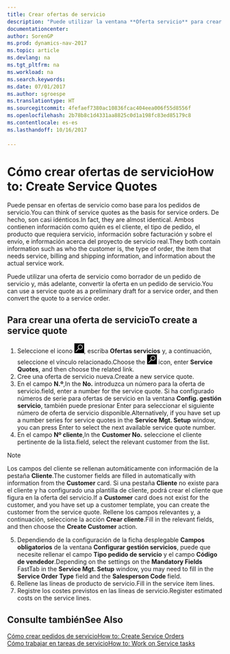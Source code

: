 ```yaml
---
title: Crear ofertas de servicio
description: "Puede utilizar la ventana **Oferta servicio** para crear documentos en los que se introduce información acerca de un servicio, como reparación y mantenimiento, de productos de servicio a solicitud del cliente. Puede utilizar una oferta de servicio como borrador de un pedido de servicio y, más adelante, convertir la oferta en un pedido de servicio."
documentationcenter: 
author: SorenGP
ms.prod: dynamics-nav-2017
ms.topic: article
ms.devlang: na
ms.tgt_pltfrm: na
ms.workload: na
ms.search.keywords: 
ms.date: 07/01/2017
ms.author: sgroespe
ms.translationtype: HT
ms.sourcegitcommit: 4fefaef7380ac10836fcac404eea006f55d8556f
ms.openlocfilehash: 2b78b8c1d4331aa8825c0d1a198fc83ed85179c8
ms.contentlocale: es-es
ms.lasthandoff: 10/16/2017

---
```

# <a name="how-to-create-service-quotes"></a><span data-ttu-id="de213-104">Cómo crear ofertas de servicio</span><span class="sxs-lookup"><span data-stu-id="de213-104">How to: Create Service Quotes</span></span>
<span data-ttu-id="de213-105">Puede pensar en ofertas de servicio como base para los pedidos de servicio.</span><span class="sxs-lookup"><span data-stu-id="de213-105">You can think of service quotes as the basis for service orders.</span></span> <span data-ttu-id="de213-106">De hecho, son casi idénticos.</span><span class="sxs-lookup"><span data-stu-id="de213-106">In fact, they are almost identical.</span></span> <span data-ttu-id="de213-107">Ambos contienen información como quién es el cliente, el tipo de pedido, el producto que requiera servicio, información sobre facturación y sobre el envío, e información acerca del proyecto de servicio real.</span><span class="sxs-lookup"><span data-stu-id="de213-107">They both contain information such as who the customer is, the type of order, the item that needs service, billing and shipping information, and information about the actual service work.</span></span>
 
<span data-ttu-id="de213-108">Puede utilizar una oferta de servicio como borrador de un pedido de servicio y, más adelante, convertir la oferta en un pedido de servicio.</span><span class="sxs-lookup"><span data-stu-id="de213-108">You can use a service quote as a preliminary draft for a service order, and then convert the quote to a service order.</span></span>  
  
## <a name="to-create-a-service-quote"></a><span data-ttu-id="de213-109">Para crear una oferta de servicio</span><span class="sxs-lookup"><span data-stu-id="de213-109">To create a service quote</span></span>  
1. <span data-ttu-id="de213-110">Seleccione el icono ![Buscar página o informe](media/ui-search/search_small.png "icono Buscar página o informe"), escriba **Ofertas servicios** y, a continuación, seleccione el vínculo relacionado.</span><span class="sxs-lookup"><span data-stu-id="de213-110">Choose the ![Search for Page or Report](media/ui-search/search_small.png "Search for Page or Report icon") icon, enter **Service Quotes**, and then choose the related link.</span></span>  
2. <span data-ttu-id="de213-111">Cree una oferta de servicio nueva.</span><span class="sxs-lookup"><span data-stu-id="de213-111">Create a new service quote.</span></span>  
3. <span data-ttu-id="de213-112">En el campo **N.º**,</span><span class="sxs-lookup"><span data-stu-id="de213-112">In the **No.**</span></span> <span data-ttu-id="de213-113">introduzca un número para la oferta de servicio.</span><span class="sxs-lookup"><span data-stu-id="de213-113">field, enter a number for the service quote.</span></span> <span data-ttu-id="de213-114">Si ha configurado números de serie para ofertas de servicio en la ventana **Config. gestión servicio**, también puede presionar Enter para seleccionar el siguiente número de oferta de servicio disponible.</span><span class="sxs-lookup"><span data-stu-id="de213-114">Alternatively, if you have set up a number series for service quotes in the **Service Mgt. Setup** window, you can press Enter to select the next available service quote number.</span></span>  
4. <span data-ttu-id="de213-115">En el campo **Nº cliente**,</span><span class="sxs-lookup"><span data-stu-id="de213-115">In the **Customer No.**</span></span>  <span data-ttu-id="de213-116">seleccione el cliente pertinente de la lista.</span><span class="sxs-lookup"><span data-stu-id="de213-116">field, select the relevant customer from the list.</span></span>  

  > [!Note]  
  >  <span data-ttu-id="de213-117">Los campos del cliente se rellenan automáticamente con información de la pestaña **Cliente**.</span><span class="sxs-lookup"><span data-stu-id="de213-117">The customer fields are filled in automatically with information from the **Customer** card.</span></span> <span data-ttu-id="de213-118">Si una pestaña **Cliente** no existe para el cliente y ha configurado una plantilla de cliente, podrá crear el cliente que figura en la oferta del servicio.</span><span class="sxs-lookup"><span data-stu-id="de213-118">If a **Customer** card does not exist for the customer, and you have set up a customer template, you can create the customer from the service quote.</span></span> <span data-ttu-id="de213-119">Rellene los campos relevantes y, a continuación, seleccione la acción **Crear cliente**.</span><span class="sxs-lookup"><span data-stu-id="de213-119">Fill in the relevant fields, and then choose the **Create Customer** action.</span></span>  
  
5. <span data-ttu-id="de213-120">Dependiendo de la configuración de la ficha desplegable **Campos obligatorios** de la ventana **Configurar gestión servicios**, puede que necesite rellenar el campo **Tipo pedido de servicio** y el campo **Código de vendedor**.</span><span class="sxs-lookup"><span data-stu-id="de213-120">Depending on the settings on the **Mandatory Fields** FastTab in the **Service Mgt. Setup** window, you may need to fill in the **Service Order Type** field and the **Salesperson Code** field.</span></span>  
6. <span data-ttu-id="de213-121">Rellene las líneas de producto de servicio.</span><span class="sxs-lookup"><span data-stu-id="de213-121">Fill in the service item lines.</span></span>  
7. <span data-ttu-id="de213-122">Registre los costes previstos en las líneas de servicio.</span><span class="sxs-lookup"><span data-stu-id="de213-122">Register estimated costs on the service lines.</span></span>  
  
## <a name="see-also"></a><span data-ttu-id="de213-123">Consulte también</span><span class="sxs-lookup"><span data-stu-id="de213-123">See Also</span></span>  
[<span data-ttu-id="de213-124">Cómo crear pedidos de servicio</span><span class="sxs-lookup"><span data-stu-id="de213-124">How to: Create Service Orders</span></span>](service-how-to-create-service-orders.md)  
[<span data-ttu-id="de213-125">Cómo trabajar en tareas de servicio</span><span class="sxs-lookup"><span data-stu-id="de213-125">How to: Work on Service tasks</span></span>](service-how-to-work-on-service-tasks.md)  

 
